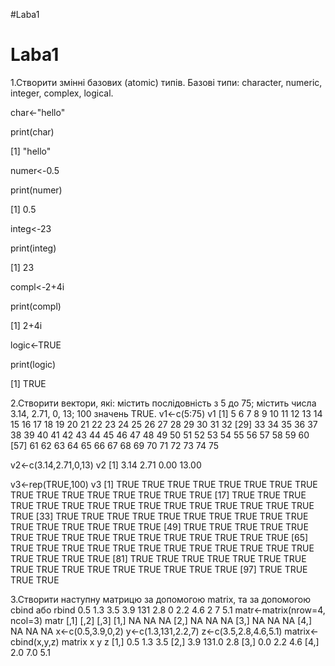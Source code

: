 #Laba1
# Laba1
1.Створити змінні базових (atomic) типів. Базові типи: character, numeric, integer, complex, logical.

char<-"hello"

 print(char)

[1] "hello"


 numer<-0.5

 print(numer)

[1] 0.5

 
 integ<-23
 
 print(integ)

[1] 23


 compl<-2+4i
 
 print(compl)

[1] 2+4i

 
 logic<-TRUE
 
 print(logic)

[1] TRUE


2.Створити вектори, які: містить послідовність з 5 до 75; містить числа 3.14, 2.71, 0, 13; 100 значень TRUE.
 v1<-c(5:75)
 v1
 [1]  5  6  7  8  9 10 11 12 13 14 15 16 17 18 19 20 21 22 23 24 25 26 27 28 29 30 31 32
[29] 33 34 35 36 37 38 39 40 41 42 43 44 45 46 47 48 49 50 51 52 53 54 55 56 57 58 59 60
[57] 61 62 63 64 65 66 67 68 69 70 71 72 73 74 75

 v2<-c(3.14,2.71,0,13)
 v2
[1]  3.14  2.71  0.00 13.00

 v3<-rep(TRUE,100)
 v3
  [1] TRUE TRUE TRUE TRUE TRUE TRUE TRUE TRUE TRUE TRUE TRUE TRUE TRUE TRUE TRUE TRUE
 [17] TRUE TRUE TRUE TRUE TRUE TRUE TRUE TRUE TRUE TRUE TRUE TRUE TRUE TRUE TRUE TRUE
 [33] TRUE TRUE TRUE TRUE TRUE TRUE TRUE TRUE TRUE TRUE TRUE TRUE TRUE TRUE TRUE TRUE
 [49] TRUE TRUE TRUE TRUE TRUE TRUE TRUE TRUE TRUE TRUE TRUE TRUE TRUE TRUE TRUE TRUE
 [65] TRUE TRUE TRUE TRUE TRUE TRUE TRUE TRUE TRUE TRUE TRUE TRUE TRUE TRUE TRUE TRUE
 [81] TRUE TRUE TRUE TRUE TRUE TRUE TRUE TRUE TRUE TRUE TRUE TRUE TRUE TRUE TRUE TRUE
 [97] TRUE TRUE TRUE TRUE
 
3.Створити наступну матрицю за допомогою matrix, та за допомогою cbind або rbind
0.5	1.3	3.5
3.9	131	2.8
0	2.2	4.6
2	7	5.1
 matr<-matrix(nrow=4, ncol=3)
 matr
     [,1] [,2] [,3]
[1,]   NA   NA   NA
[2,]   NA   NA   NA
[3,]   NA   NA   NA
[4,]   NA   NA   NA
 x<-c(0.5,3.9,0,2)
 y<-c(1.3,131,2.2,7)
 z<-c(3.5,2.8,4.6,5.1)
 matrix<-cbind(x,y,z)
 matrix
       x     y   z
[1,] 0.5   1.3 3.5
[2,] 3.9 131.0 2.8
[3,] 0.0   2.2 4.6
[4,] 2.0   7.0 5.1

